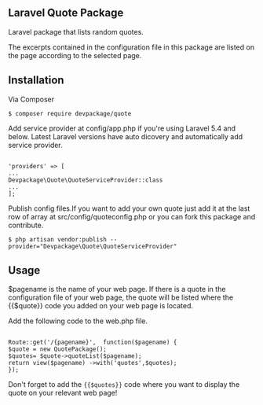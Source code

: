 
## Laravel Quote Package

Laravel package that lists random quotes.

The excerpts contained in the configuration file in this package are listed on the page according to the selected page.

## Installation

Via Composer

`$ composer require devpackage/quote
`

Add service provider at config/app.php if you're using Laravel 5.4 and below. Latest Laravel versions have auto dicovery and automatically add service provider.

```

'providers' => [
...
Devpackage\Quote\QuoteServiceProvider::class
...
];
```


Publish config files.If you want to add your own quote just add it at the last row of array at src/config/quoteconfig.php or you can fork this package and contribute.

`$ php artisan vendor:publish --provider="Devpackage\Quote\QuoteServiceProvider"`

## Usage


$pagename is the name of your web page. If there is a quote in the configuration file of your web page, the quote will be listed where the {{$quote}} code you added on your web page is located. 

Add the following code to the web.php file.

```

Route::get('/{pagename}',  function($pagename) {
$quote = new QuotePackage();
$quotes= $quote->quoteList($pagename);
return view($pagename) ->with('quotes',$quotes);
});

```

Don't forget to add the `{{$quotes}}` code where you want to display the quote on your relevant web page!
